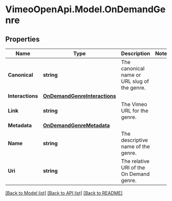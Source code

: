 # VimeoOpenApi.Model.OnDemandGenre
## Properties

Name | Type | Description | Notes
------------ | ------------- | ------------- | -------------
**Canonical** | **string** | The canonical name or URL slug of the genre. | 
**Interactions** | [**OnDemandGenreInteractions**](OnDemandGenreInteractions.md) |  | 
**Link** | **string** | The Vimeo URL for the genre. | 
**Metadata** | [**OnDemandGenreMetadata**](OnDemandGenreMetadata.md) |  | 
**Name** | **string** | The descriptive name of the genre. | 
**Uri** | **string** | The relative URI of the On Demand genre. | 

[[Back to Model list]](../README.md#documentation-for-models) [[Back to API list]](../README.md#documentation-for-api-endpoints) [[Back to README]](../README.md)

